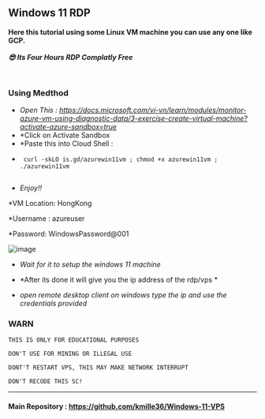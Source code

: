 ## Windows 11 RDP

**Here this tutorial using some Linux VM machine you can use any one like GCP.** <br><br>
***😎 Its Four Hours RDP Complatly Free***

<br>

### Using Medthod


- *Open This : https://docs.microsoft.com/vi-vn/learn/modules/monitor-azure-vm-using-diagnostic-data/3-exercise-create-virtual-machine?activate-azure-sandbox=true*
- *Click on Activate Sandbox
- *Paste this into Cloud Shell :
-  ```console  
    curl -skLO is.gd/azurewin11vm ; chmod +x azurewin11vm ; ./azurewin11vm
    
    ```
- *Enjoy!!*

*VM Location: HongKong

*Username : azureuser

*Password: WindowsPassword@001


![image](https://user-images.githubusercontent.com/58414694/148490063-3657aeb5-541f-4e27-88a2-735ad990df0e.png)

- *Wait for it to setup the windows 11 machine*

- *After its done it will give you  the ip address of the rdp/vps *

- *open remote desktop client on windows type the ip and use the credentials provided*


### WARN
```
THIS IS ONLY FOR EDUCATIONAL PURPOSES

DON'T USE FOR MINING OR ILLEGAL USE

DONT'T RESTART VPS, THIS MAY MAKE NETWORK INTERRUPT

DON'T RECODE THIS SC!
```
---

#### Main Repository : https://github.com/kmille36/Windows-11-VPS
